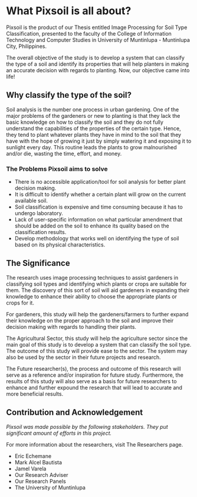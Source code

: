 #  What Pixsoil is all about?
Pixsoil is the product of our Thesis entitled Image Processing for Soil Type Classification, presented to the faculty of the College of Information Technology and Computer Studies in University of Muntinlupa - Muntinlupa City, Philippines.

The overall objective of the study is to develop a system that can classify the type of a soil and identify its properties that will help planters in making an accurate decision with regards to planting. Now, our objective came into life!

## Why classify the type of the soil?
Soil analysis is the number one process in urban gardening. One of the major problems of the gardeners or new to planting is that they lack the basic knowledge on how to classify the soil and they do not fully understand the capabilities of the properties of the certain type. Hence, they tend to plant whatever plants they have in mind to the soil that they have with the hope of growing it just by simply watering it and exposing it to sunlight every day. This routine leads the plants to grow malnourished and/or die, wasting the time, effort, and money.

### The Problems Pixsoil aims to solve
- There is no accessible application/tool for soil analysis for better plant decision making.
- It is difficult to identify whether a certain plant will grow on the current available soil.
- Soil classification is expensive and time consuming because it has to undergo laboratory.
- Lack of user-specific information on what particular amendment that should be added on the soil to enhance its quality based on the classification results.
- Develop methodology that works well on identifying the type of soil based on its physical characteristics.

## The Significance
The research uses image processing techniques to assist gardeners in classifying soil types and identifying which plants or crops are suitable for them. The discovery of this sort of soil will aid gardeners in expanding their knowledge to enhance their ability to choose the appropriate plants or crops for it.

For gardeners, this study will help the gardeners/farmers to further expand their knowledge on the proper approach to the soil and improve their decision making with regards to handling their plants.

The Agricultural Sector, this study will help the agriculture sector since the main goal of this study is to develop a system that can classify the soil type. The outcome of this study will provide ease to the sector. The system may also be used by the sector in their future projects and research.

The Future researcher(s), the process and outcome of this research will serve as a reference and/or inspiration for future study. Furthermore, the results of this study will also serve as a basis for future researchers to enhance and further expound the research that will lead to accurate and more beneficial results.

## Contribution and Acknowledgement
*Pixsoil was made possible by the following stakeholders. They put significant amount of efforts in this project.*

For more information about the researchers, visit The Researchers page.

- Eric Echemane
- Mark Alcel Bautista
- Jamel Varela
- Our Research Adviser
- Our Research Panels
- The University of Muntinlupa